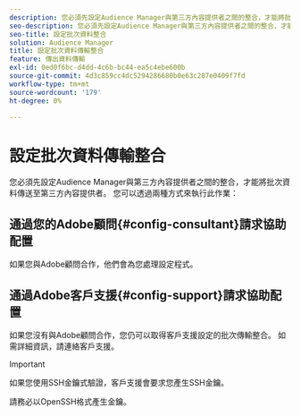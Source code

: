 ```yaml
---
description: 您必須先設定Audience Manager與第三方內容提供者之間的整合，才能將批次資料傳送至第三方內容提供者。
seo-description: 您必須先設定Audience Manager與第三方內容提供者之間的整合，才能將批次資料傳送至第三方內容提供者。
seo-title: 設定批次資料整合
solution: Audience Manager
title: 設定批次資料傳輸整合
feature: 傳出資料傳輸
exl-id: 0ed0f6bc-d4dd-4c6b-bc44-ea5c4ebe600b
source-git-commit: 4d3c859cc4dc5294286680b0e63c287e0409f7fd
workflow-type: tm+mt
source-wordcount: '179'
ht-degree: 0%

---
```


# 設定批次資料傳輸整合

您必須先設定Audience Manager與第三方內容提供者之間的整合，才能將批次資料傳送至第三方內容提供者。 您可以透過兩種方式來執行此作業：

## 通過您的Adobe顧問{#config-consultant}請求協助配置

如果您與Adobe顧問合作，他們會為您處理設定程式。

## 通過Adobe客戶支援{#config-support}請求協助配置

如果您沒有與Adobe顧問合作，您仍可以取得客戶支援設定的批次傳輸整合。 如需詳細資訊，請連絡客戶支援。

>[!IMPORTANT]
>
>如果您使用SSH金鑰式驗證，客戶支援會要求您產生SSH金鑰。
>
> 請務必以OpenSSH格式產生金鑰。
